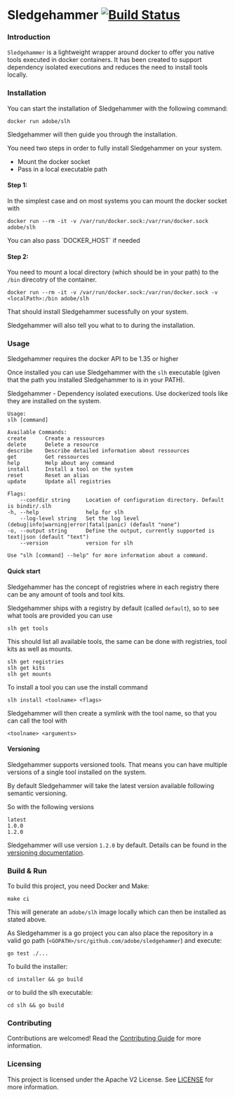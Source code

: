 Sledgehammer [![Build Status](https://travis-ci.com/adobe/sledgehammer.svg?token=7fDSSWxNwGMMnLrqaxnB&branch=master)](https://travis-ci.com/adobe/sledgehammer)
======

### Introduction

`Sledgehammer` is a lightweight wrapper around docker to offer you native tools executed in docker containers.
It has been created to support dependency isolated executions and reduces the need to install tools locally.

### Installation

You can start the installation of Sledgehammer with the following command:

    docker run adobe/slh

Sledgehammer will then guide you through the installation.

You need two steps in order to fully install Sledgehammer on your system.

* Mount the docker socket
* Pass in a local executable path

#### Step 1:

In the simplest case and on most systems you can mount the docker socket with
    
    docker run --rm -it -v /var/run/docker.sock:/var/run/docker.sock adobe/slh

<aside class="notice">
You can also pass `DOCKER_HOST` if needed
</aside>

#### Step 2:

You need to mount a local directory (which should be in your path) to the `/bin` direcotry of the container.
    
    docker run --rm -it -v /var/run/docker.sock:/var/run/docker.sock -v <localPath>:/bin adobe/slh

That should install Sledgehammer sucessfully on your system.

Sledgehammer will also tell you what to to during the installation.

### Usage

<aside class="notice">
Sledgehammer requires the docker API to be 1.35 or higher
</aside>

Once installed you can use Sledgehammer with the `slh` executable (given that the path you installed Sledgehammer to is in your PATH).

Sledgehammer - Dependency isolated executions.
    Use dockerized tools like they are installed on the  system.

    Usage:
    slh [command]

    Available Commands:
    create      Create a ressources
    delete      Delete a resource
    describe    Describe detailed information about ressources
    get         Get ressources
    help        Help about any command
    install     Install a tool on the system
    reset       Reset an alias
    update      Update all registries

    Flags:
        --confdir string     Location of configuration directory. Default is bindir/.slh
    -h, --help               help for slh
        --log-level string   Set the log level (debug|info|warning|error|fatal|panic) (default "none")
    -o, --output string      Define the output, currently supported is text|json (default "text")
        --version            version for slh

    Use "slh [command] --help" for more information about a command.

#### Quick start

Sledgehammer has the concept of registries where in each registry there can be any amount of tools and tool kits.

Sledgehammer ships with a registry by default (called `default`), so to see what tools are provided you can use

    slh get tools

This should list all available tools, the same can be done with registries, tool kits as well as mounts.

    slh get registries
    slh get kits
    slh get mounts

To install a tool you can use the install command

    slh install <toolname> <flags>

Sledgehammer will then create a symlink with the tool name, so that you can call the tool with 
    
    <toolname> <arguments>

#### Versioning

Sledgehammer supports versioned tools. That means you can have multiple versions of a single tool installed on the system.

By default Sledgehammer will take the latest version available following semantic versioning.

So with the following versions

    latest
    1.0.0
    1.2.0

Sledgehammer will use version `1.2.0` by default.
Details can be found in the [versioning documentation](./doc/VERSIONING.md).

### Build & Run

To build this project, you need Docker and Make:

    make ci

This will generate an `adobe/slh` image locally which can then be installed as stated above.

As Sledgehammer is a go project you can also place the repository in a valid go path (`<GOPATH>/src/github.com/adobe/sledgehammer`) and execute:

    go test ./...

To build the installer:

    cd installer && go build

or to build the slh executable:

    cd slh && go build

### Contributing

Contributions are welcomed! Read the [Contributing Guide](./doc/CONTRIBUTING.md) for more information.

### Licensing

This project is licensed under the Apache V2 License. See [LICENSE](LICENSE) for more information.